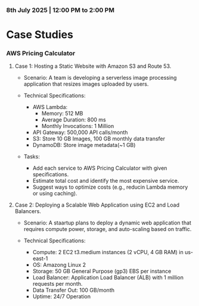 ### 8th July 2025 | 12:00 PM to 2:00 PM

# Case Studies

### AWS Pricing Calculator


1. Case 1: Hosting a Static Website with Amazon S3 and Route 53.

    - Scenario: A team is developing a serverless image processing application that resizes images uploaded by users.

    - Technical Specifications:
        * AWS Lambda:
            + Memory: 512 MB
            + Average Duration: 800 ms
            + Monthly Invocations: 1 Million
        * API Gateway: 500,000 API calls/month
        * S3: Store 10 GB Images, 100 GB monthly data transfer
        * DynamoDB: Store image metadata(~1 GB)
    
    - Tasks:
        * Add each service to AWS Pricing Calculator with given specifications.
        * Estimate total cost and identify the most expensive service.
        * Suggest ways to optimize costs (e.g., reducin Lambda memory or using caching).


2. Case 2: Deploying a Scalable Web Application using EC2 and Load Balancers.

    - Scenario: A staartup plans to deploy a dynamic web application that requires compute power, storage, and auto-scaling based on traffic.

    - Technical Specifications:
        * Compute: 2 EC2 t3.medium instances (2 vCPU, 4 GB RAM) in us-east-1
        * OS: Amazong Linux 2
        * Storage: 50 GB General Purpose (gp3) EBS per instance
        * Load Balancer: Application Load Balancer (ALB) with 1 million requests per month.
        * Data Transfer Out: 100 GB/month
        * Uptime: 24/7 Operation
        